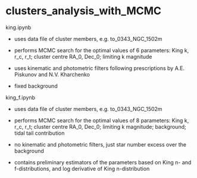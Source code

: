# clusters_analysis_with_MCMC



king.ipynb

 - uses data file of cluster members, e.g. to_0343_NGC_1502m
 
 - performs MCMC search for the optimal values of 6 parameters: King k, r_c, r_t; cluster centre RA_0, Dec_0; limiting k magnitude
 
 - uses kinematic and photometric filters following prescriptions by A.E. Piskunov and N.V. Kharchenko
 
 - fixed background
 
 
 king_f.ipynb

 - uses data file of cluster members, e.g. to_0343_NGC_1502m
 
 - performs MCMC search for the optimal values of 8 parameters: King k, r_c, r_t; cluster centre RA_0, Dec_0; limiting k magnitude; background; tidal tail contribution
 
 - no kinematic and photometric filters, just star number excess over the background
 
 - contains preliminary estimators of the parameters based on King n- and f-distributions, and log derivative of King n-distribution 
